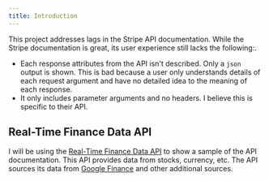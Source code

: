 ```yaml
---
title: Introduction
---
```


This project addresses lags in the Stripe API documentation.
While the Stripe documentation is great, its user experience still lacks the following:.

- Each response attributes from the API isn't described. Only a `json` output is shown.
  This is bad because a user only understands details of each request argument and have no
  detailed idea to the meaning of each response.
- It only includes parameter arguments and no headers. I believe this is specific to their API.

## Real-Time Finance Data API

I will be using the [Real-Time Finance Data API](https://rapidapi.com/letscrape-6bRBa3QguO5/api/real-time-finance-data) to show a sample of the API documentation. This API provides data from stocks, currency, etc. 
The API sources its data from [Google Finance](https://finance.google.com)
and other additional sources.
